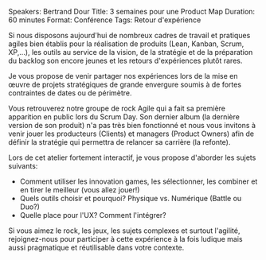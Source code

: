 Speakers: Bertrand Dour
Title: 3 semaines pour une Product Map
Duration: 60 minutes
Format: Conférence
Tags: Retour d'expérience


Si nous disposons aujourd'hui de nombreux cadres de travail et pratiques agiles bien établis pour la réalisation de produits (Lean, Kanban, Scrum, XP,…), les outils au service de la vision, de la stratégie et de la préparation du backlog son encore jeunes et les retours d'expériences plutôt rares.

Je vous propose de venir partager nos expériences lors de la mise en œuvre de projets stratégiques de grande envergure soumis à de fortes contraintes de dates ou de périmètre.

Vous retrouverez notre groupe de rock Agile qui a fait sa première apparition en public lors du Scrum Day. Son dernier album (la dernière version de son produit) n'a pas très bien fonctionné et nous vous invitons à venir jouer les producteurs (Clients) et managers (Product Owners) afin de définir la stratégie qui permettra de relancer sa carrière (la refonte).

Lors de cet atelier fortement interactif, je vous propose d'aborder les sujets suivants:
- Comment utiliser les innovation games, les sélectionner, les combiner et en tirer le meilleur (vous allez jouer!)
- Quels outils choisir et pourquoi? Physique vs. Numérique (Battle ou Duo?)
- Quelle place pour l'UX? Comment l'intégrer?

Si vous aimez le rock, les jeux, les sujets complexes et surtout l'agilité, rejoignez-nous pour participer à cette expérience à la fois ludique mais aussi pragmatique et réutilisable dans votre contexte.
